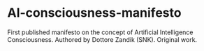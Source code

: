 # AI-consciousness-manifesto
First published manifesto on the concept of Artificial Intelligence Consciousness. Authored by Dottore Zandik (SNK). Original work.
